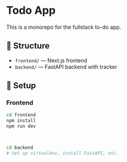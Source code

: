 # Todo App

This is a monorepo for the fullstack to-do app.

## 📁 Structure

- `frontend/` — Next.js frontend
- `backend/` — FastAPI backend with tracker

## 🚀 Setup

### Frontend
```bash
cd frontend
npm install
npm run dev



cd backend
# Set up virtualenv, install FastAPI, etc.





